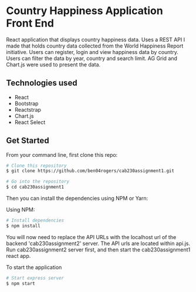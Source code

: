 # Country Happiness Application Front End

React application that displays country happiness data. Uses a REST API I made that holds country data collected from the World Happiness Report initiative. Users can register, login and view happiness data by country. Users can filter the data by year, country and search limit. AG Grid and Chart.js were used to present the data.

## Technologies used

- React
- Bootstrap
- Reactstrap
- Chart.js
- React Select

## Get Started

From your command line, first clone this repo:

```bash
# Clone this repository
$ git clone https://github.com/ben04rogers/cab230assignment1.git

# Go into the repository
$ cd cab230assignment1
```

Then you can install the dependencies using NPM or Yarn:

Using NPM: 

```bash
# Install dependencies
$ npm install
```

You will now need to replace the API URLs with the localhost url of the backend 'cab230assignment2' server. The API urls are located within api.js. Run cab230assignment2 server first, and then start the cab230assignment1 react app.

To start the application

```bash
# Start express server
$ npm start
```
